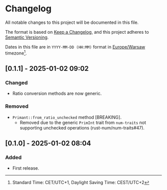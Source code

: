 # Changelog

All notable changes to this project will be documented in this file.

The format is based on [Keep a Changelog](https://keepachangelog.com/en/1.1.0/),
and this project adheres to [Semantic Versioning](https://semver.org/spec/v2.0.0.html).

Dates in this file are in `YYYY-MM-DD (HH:MM)` format in [Europe/Warsaw] timezone[^1].

[Europe/Warsaw]: https://en.wikipedia.org/wiki/Europe/Warsaw
[^1]: Standard Time: CET/UTC+1, Daylight Saving Time: CEST/UTC+2

## [0.1.1] - 2025-01-02 09:02

### Changed

- Ratio conversion methods are now generic.

### Removed

- `Primant::from_ratio_unchecked` method [BREAKING].
  - Removed due to the generic `PrimInt` trait from `num-traits` not supporting
    unchecked operations (rust-num/num-traits#47).

## [0.1.0] - 2025-01-02 08:04

### Added

- First release.